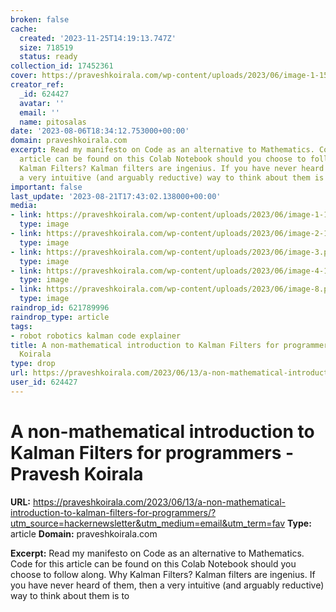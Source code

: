 ```yaml
---
broken: false
cache:
  created: '2023-11-25T14:19:13.747Z'
  size: 718519
  status: ready
collection_id: 17452361
cover: https://praveshkoirala.com/wp-content/uploads/2023/06/image-1-1536x599.png
creator_ref:
  _id: 624427
  avatar: ''
  email: ''
  name: pitosalas
date: '2023-08-06T18:34:12.753000+00:00'
domain: praveshkoirala.com
excerpt: Read my manifesto on Code as an alternative to Mathematics. Code for this
  article can be found on this Colab Notebook should you choose to follow along. Why
  Kalman Filters? Kalman filters are ingenius. If you have never heard of them, then
  a very intuitive (and arguably reductive) way to think about them is to
important: false
last_update: '2023-08-21T17:43:02.138000+00:00'
media:
- link: https://praveshkoirala.com/wp-content/uploads/2023/06/image-1-1536x599.png
  type: image
- link: https://praveshkoirala.com/wp-content/uploads/2023/06/image-2-1536x533.png
  type: image
- link: https://praveshkoirala.com/wp-content/uploads/2023/06/image-3.png
  type: image
- link: https://praveshkoirala.com/wp-content/uploads/2023/06/image-4-1536x651.png
  type: image
- link: https://praveshkoirala.com/wp-content/uploads/2023/06/image-8.png
  type: image
raindrop_id: 621789996
raindrop_type: article
tags:
- robot robotics kalman code explainer
title: A non-mathematical introduction to Kalman Filters for programmers - Pravesh
  Koirala
type: drop
url: https://praveshkoirala.com/2023/06/13/a-non-mathematical-introduction-to-kalman-filters-for-programmers/?utm_source=hackernewsletter&utm_medium=email&utm_term=fav
user_id: 624427
---
```


# A non-mathematical introduction to Kalman Filters for programmers - Pravesh Koirala

**URL:** https://praveshkoirala.com/2023/06/13/a-non-mathematical-introduction-to-kalman-filters-for-programmers/?utm_source=hackernewsletter&utm_medium=email&utm_term=fav
**Type:** article
**Domain:** praveshkoirala.com

**Excerpt:** Read my manifesto on Code as an alternative to Mathematics. Code for this article can be found on this Colab Notebook should you choose to follow along. Why Kalman Filters? Kalman filters are ingenius. If you have never heard of them, then a very intuitive (and arguably reductive) way to think about them is to

